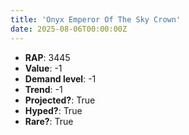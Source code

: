 ```yaml
---
title: 'Onyx Emperor Of The Sky Crown'
date: 2025-08-06T00:00:00Z
---
```

- **RAP**: 3445
- **Value**: -1
- **Demand level**: -1
- **Trend**: -1
- **Projected?**: True
- **Hyped?**: True
- **Rare?**: True
